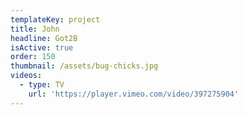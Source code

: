```yaml
---
templateKey: project
title: John
headline: Got2B
isActive: true
order: 150
thumbnail: /assets/bug-chicks.jpg
videos:
  - type: TV
    url: 'https://player.vimeo.com/video/397275904'
---
```

